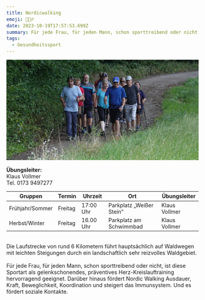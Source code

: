 ```yaml
---
title: Nordicwalking
emoji: 🚶🏽‍♂️
date: 2023-10-19T17:57:53.699Z
summary: Für jede Frau, für jeden Mann, schon sporttreibend oder nicht.
tags:
  - Gesundheitssport
---
```

![](/src/assets/img/nordic-walking.jpg)

**Übungsleiter:**\
Klaus Vollmer \
Tel. 0173 9497277

| **Gruppen**      | **Termin** | **Uhrzeit** | **Ort**                   | **Übungsleiter** |
| ---------------- | ---------- | ----------- | ------------------------- | ---------------- |
| ﻿Frühjahr/Sommer | F﻿reitag   | 17:00 Uhr   | ﻿Parkplatz „Weißer Stein“ | ﻿Klaus Vollmer   |
| Herbst/Winter    | F﻿reitag   | 16.00 Uhr   | ﻿Parkplatz am Schwimmbad  | Klaus Vollmer    |

\
Die Laufstrecke von rund 6 Kilometern führt hauptsächlich auf Waldwegen mit leichten Steigungen durch ein landschaftlich sehr reizvolles Waldgebiet.\
\
Für jede Frau, für jeden Mann, schon sporttreibend oder nicht, ist diese Sportart als gelenkschonendes, präventives Herz-Kreislauftraining hervorragend geeignet. Darüber hinaus fördert Nordic Walking Ausdauer, Kraft, Beweglichkeit, Koordination und steigert das Immunsystem. Und es fördert soziale Kontakte.
